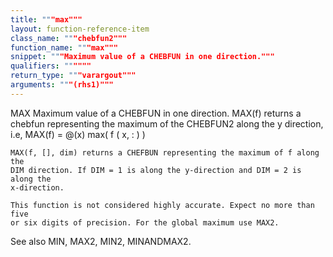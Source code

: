 ```yaml
---
title: """max"""
layout: function-reference-item
class_name: """chebfun2"""
function_name: """max"""
snippet: """Maximum value of a CHEBFUN in one direction."""
qualifiers: """"""
return_type: """varargout"""
arguments: """(rhs1)"""
---
```


 MAX   Maximum value of a CHEBFUN in one direction.
    MAX(f) returns a chebfun representing the maximum of the CHEBFUN2 along the
    y direction, i.e, MAX(f) = @(x) max( f ( x, : ) )
 
    MAX(f, [], dim) returns a CHEFBUN representing the maximum of f along the
    DIM direction. If DIM = 1 is along the y-direction and DIM = 2 is along the
    x-direction.
 
    This function is not considered highly accurate. Expect no more than five
    or six digits of precision. For the global maximum use MAX2.
 
  See also MIN, MAX2, MIN2, MINANDMAX2.
